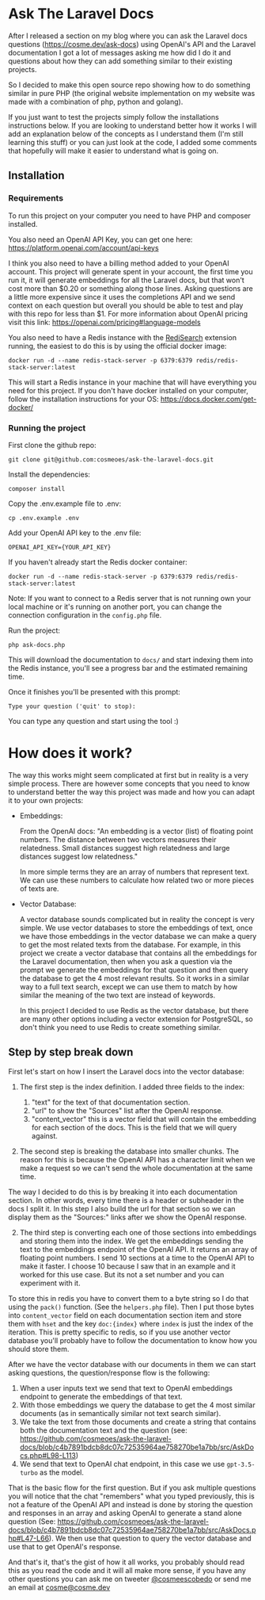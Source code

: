 # Ask The Laravel Docs

After I released a section on my blog where you can ask the Laravel docs questions (https://cosme.dev/ask-docs) using OpenAI's API and the Laravel documentation I got a lot of messages asking me how did I do it and questions about how they can add something similar to their existing projects.

So I decided to make this open source repo showing how to do something similar in pure PHP (the original website implementation on my website was made with a combination of php, python and golang).

If you just want to test the projects simply follow the installations instructions below. If you are looking to understand better how it works I will add an explanation below of the concepts as I understand them (I'm still learning this stuff) or you can just look at the code, I added some comments that hopefully will make it easier to understand what is going on.

## Installation

### Requirements

To run this project on your computer you need to have PHP and composer installed. 

You also need an OpenAI API Key, you can get one here: https://platform.openai.com/account/api-keys

I think you also need to have a billing method added to your OpenAI account. This project will generate spent in your account, the first time you run it, it will generate embeddings for all the Laravel docs, but that won't cost more than $0.20 or something along those lines. Asking questions are a little more expensive since it uses the completions API and we send context on each question but overall you should be able to test and play with this repo for less than $1. For more information about OpenAI pricing visit this link: https://openai.com/pricing#language-models

You also need to have a Redis instance with the [RediSearch](https://redis.io/docs/stack/search/) extension running, the easiest to do this is by using the official docker image:

```
docker run -d --name redis-stack-server -p 6379:6379 redis/redis-stack-server:latest
```

This will start a Redis instance in your machine that will have everything you need for this project. If you don't have docker installed on your computer, follow the installation instructions for your OS: https://docs.docker.com/get-docker/

### Running the project

First clone the github repo:
```
git clone git@github.com:cosmeoes/ask-the-laravel-docs.git
```

Install the dependencies:
```
composer install
```

Copy the .env.example file to .env:

```
cp .env.example .env
```

Add your OpenAI API key to the .env file:
```
OPENAI_API_KEY={YOUR_API_KEY}
```

If you haven't already start the Redis docker container:
```
docker run -d --name redis-stack-server -p 6379:6379 redis/redis-stack-server:latest
```

Note: If you want to connect to a Redis server that is not running own your local machine or it's running on another port, you can change the connection configuration in the `config.php` file.

Run the project:
```
php ask-docs.php
```

This will download the documentation to `docs/` and start indexing them into the Redis instance, you'll see a progress bar and the estimated remaining time.

Once it finishes you'll be presented with this prompt:
```
Type your question ('quit' to stop):
```

You can type any question and start using the tool :)


# How does it work?

The way this works might seem complicated at first but in reality is a very simple process. There are however some concepts that you need to know to understand better the way this project was made and how you can adapt it to your own projects:

- Embeddings:

   From the OpenAI docs: "An embedding is a vector (list) of floating point numbers. The distance between two vectors measures their relatedness. Small distances suggest high relatedness and large distances suggest low relatedness." 

   In more simple terms they are an array of numbers that represent text. We can use these numbers to calculate how related two or more pieces of texts are.

- Vector Database:

    A vector database sounds complicated but in reality the concept is very simple. We use vector databases to store the embeddings of text, once we have those embeddings in the vector database we can make a query to get the most related texts from the database. For example, in this project we create a vector database that contains all the embeddings for the Laravel documentation, then when you ask a question via the prompt we generate the embeddings for that question and then query the database to get the 4 most relevant results. So it works in a similar way to a full text search, except we can use them to match by how similar the meaning of the two text are instead of keywords.

    In this project I decided to use Redis as the vector database, but there are many other options including a vector extension for PostgreSQL, so don't think you need to use Redis to create something similar.

## Step by step break down

First let's start on how I insert the Laravel docs into the vector database:

1. The first step is the index definition. I added three fields to the index: 
    1. "text" for the text of that documentation section.
    2. "url" to show the "Sources" list after the OpenAI response.
    3. "content_vector" this is a vector field that will contain the embedding for each section of the docs. This is the field that we will query against.

2. The second step is breaking the database into smaller chunks. The reason for this is because the OpenAI API has a character limit when we make a request so we can't send the whole documentation at the same time.

The way I decided to do this is by breaking it into each documentation section. In other words, every time there is a header or subheader in the docs I split it. In this step I also build the url for that section so we can display them as the "Sources:" links after we show the OpenAI response.

2. The third step is converting each one of those sections into embeddings and storing them into the index. We get the embeddings sending the text to the embeddings endpoint of the OpenAI API. It returns an array of floating point numbers. I send 10 sections at a time to the OpenAI API to make it faster. I choose 10 because I saw that in an example and it worked for this use case. But its not a set number and you can experiment with it.

To store this in redis you have to convert them to a byte string so I do that using the `pack()` function. (See the `helpers.php` file). Then I put those bytes into `content_vector` field on each documentation section item and store them with `hset` and the key `doc:{index}` where `index` is just the index of the iteration. This is pretty specific to redis, so if you use another vector database you'll probably have to follow the documentation to know how you should store them.

After we have the vector database with our documents in them we can start asking questions, the question/response flow is the following:

1. When a user inputs text we send that text to OpenAI embeddings endpoint to generate the embeddings of that text.
2. With those embeddings we query the database to get the 4 most similar documents (as in semantically similar not text search similar).
3. We take the text from those documents and create a string that contains both the documentation text and the question (see: https://github.com/cosmeoes/ask-the-laravel-docs/blob/c4b7891bdcb8dc07c72535964ae758270be1a7bb/src/AskDocs.php#L98-L113)
4. We send that text to OpenAI chat endpoint, in this case we use `gpt-3.5-turbo` as the model.

That is the basic flow for the first question. But if you ask multiple questions you will notice that the chat "remembers" what you typed previously, this is not a feature of the OpenAI API and instead is done by storing the question and responses in an array and asking OpenAI to generate a stand alone question (See: https://github.com/cosmeoes/ask-the-laravel-docs/blob/c4b7891bdcb8dc07c72535964ae758270be1a7bb/src/AskDocs.php#L47-L66). We then use that question to query the vector database and use that to get OpenAI's response.


And that's it, that's the gist of how it all works, you probably should read this as you read the code and it will all make more sense, if you have any other questions you can ask me on tweeter [@cosmeescobedo](https://twitter.com/cosmeescobedo) or send me an email at cosme@cosme.dev


